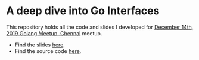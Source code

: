 # A deep dive into Go Interfaces
This repository holds all the code and slides I developed for [December 14th, 2019 Golang Meetup, Chennai](https://www.meetup.com/Chennai-golang-Meetup/events/266846525/) meetup.

- Find the slides [here](./PITCHME.md).
- Find the source code [here](./src/go).
